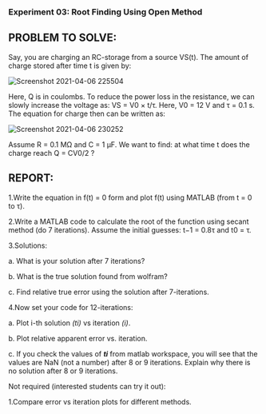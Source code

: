 
### Experiment 03: Root Finding Using Open Method
## PROBLEM TO SOLVE:
Say, you are charging an RC-storage from a source VS(t). The amount of charge stored after time
t is given by:

![Screenshot 2021-04-06 225504](https://user-images.githubusercontent.com/67644471/113749701-bfab6200-972b-11eb-86af-c612ffe98d33.png)

Here, Q is in coulombs. To reduce the power loss in the resistance, we can slowly increase the
voltage as: VS = V0 × t/τ. Here, V0 = 12 V and τ = 0.1 s. The equation for charge then can be
written as:

![Screenshot 2021-04-06 230252](https://user-images.githubusercontent.com/67644471/113750175-48c29900-972c-11eb-9fec-dc216d8a4b6e.png)

Assume R = 0.1 MΩ and C = 1 μF. We want to find: at what time t does the charge reach Q =
CV0/2 ?

## REPORT:
1.Write the equation in f(t) = 0 form and plot f(t) using MATLAB (from t = 0 to τ).

2.Write a MATLAB code to calculate the root of the function using secant method (do 7
iterations). Assume the initial guesses: t−1 = 0.8τ and t0 = τ.

3.Solutions:

a. What is your solution after 7 iterations?

b. What is the true solution found from wolfram?

c. Find relative true error using the solution after 7-iterations.

4.Now set your code for 12-iterations:

a. Plot i-th solution *(ti)* vs iteration *(i)*.

b. Plot relative apparent error vs. iteration.

c. If you check the values of ***ti*** from matlab workspace, you will see that the values
are NaN (not a number) after 8 or 9 iterations. Explain why there is no solution
after 8 or 9 iterations.

Not required (interested students can try it out):

1.Compare error vs iteration plots for different methods.
